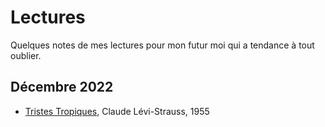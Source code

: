 # Lectures

Quelques notes de mes lectures pour mon futur moi qui a tendance à tout oublier.

## Décembre 2022

* [Tristes Tropiques](2022/tristes-tropiques.md), Claude Lévi-Strauss, 1955
